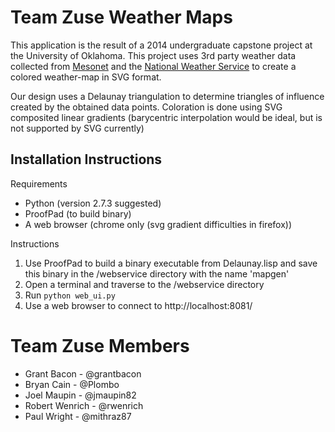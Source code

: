Team Zuse Weather Maps
======================

This application is the result of a 2014 undergraduate capstone project at the University of Oklahoma. This project uses 3rd party weather data collected from [Mesonet](http://mesonet.org) and the [National Weather Service](http://weather.gov) to create a colored weather-map in SVG format.

Our design uses a Delaunay triangulation to determine triangles of influence created by the obtained data points. Coloration is done using SVG composited linear gradients (barycentric interpolation would be ideal, but is not supported by SVG currently)


Installation Instructions
-------------------------

Requirements

+ Python (version 2.7.3 suggested)
+ ProofPad (to build binary)
+ A web browser (chrome only (svg gradient difficulties in firefox))

Instructions

1. Use ProofPad to build a binary executable from Delaunay.lisp and save this binary in the /webservice directory with the name 'mapgen'
2. Open a terminal and traverse to the /webservice directory
3. Run `python web_ui.py`
4. Use a web browser to connect to http://localhost:8081/



Team Zuse Members
==================

+ Grant Bacon - @grantbacon
+ Bryan Cain - @Plombo
+ Joel Maupin - @jmaupin82
+ Robert Wenrich - @rwenrich
+ Paul Wright - @mithraz87


